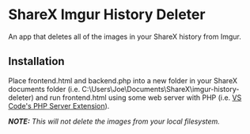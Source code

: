 # ShareX Imgur History Deleter

An app that deletes all of the images in your ShareX history from Imgur.

## Installation

Place frontend.html and backend.php into a new folder in your ShareX documents folder (i.e. C:\Users\Joe\Documents\ShareX\imgur-history-deleter\) and run frontend.html using some web server with PHP (i.e. [VS Code's PHP Server Extension](https://marketplace.visualstudio.com/items?itemName=brapifra.phpserver)).

___NOTE:__ This will not delete the images from your local filesystem._
